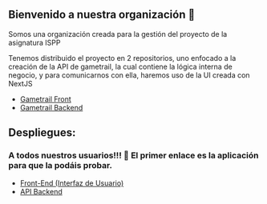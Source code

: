 ## Bienvenido a nuestra organización 👋

Somos una organización creada para la gestión del proyecto de la asignatura ISPP

Tenemos distribuido el proyecto en 2 repositorios, uno enfocado a la creación de la API de gametrail, la cual contiene la lógica interna de negocio, y para comunicarnos con ella, haremos uso de la UI creada con NextJS

- [Gametrail Front](https://github.com/GameTrail/gametrail-front)
- [Gametrail Backend](https://github.com/GameTrail/gametrail-backend)


## Despliegues:
### A todos nuestros usuarios!!! 🤗 El primer enlace es la aplicación para que la podáis probar.
- [Front-End (Interfaz de Usuario)](https://gametrail.vercel.app/)
- [API Backend](https://gametrail-backend-production.up.railway.app/api/)
